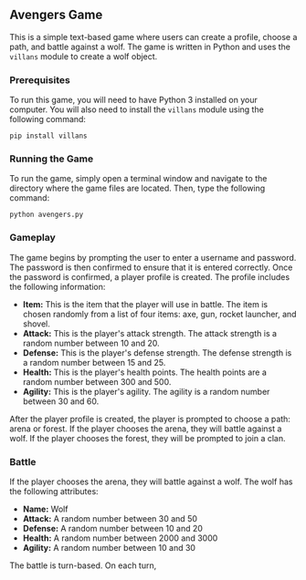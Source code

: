  ## Avengers Game

This is a simple text-based game where users can create a profile, choose a path, and battle against a wolf. The game is written in Python and uses the `villans` module to create a wolf object.

### Prerequisites

To run this game, you will need to have Python 3 installed on your computer. You will also need to install the `villans` module using the following command:

```
pip install villans
```

### Running the Game

To run the game, simply open a terminal window and navigate to the directory where the game files are located. Then, type the following command:

```
python avengers.py
```

### Gameplay

The game begins by prompting the user to enter a username and password. The password is then confirmed to ensure that it is entered correctly. Once the password is confirmed, a player profile is created. The profile includes the following information:

* **Item:** This is the item that the player will use in battle. The item is chosen randomly from a list of four items: axe, gun, rocket launcher, and shovel.
* **Attack:** This is the player's attack strength. The attack strength is a random number between 10 and 20.
* **Defense:** This is the player's defense strength. The defense strength is a random number between 15 and 25.
* **Health:** This is the player's health points. The health points are a random number between 300 and 500.
* **Agility:** This is the player's agility. The agility is a random number between 30 and 60.

After the player profile is created, the player is prompted to choose a path: arena or forest. If the player chooses the arena, they will battle against a wolf. If the player chooses the forest, they will be prompted to join a clan.

### Battle

If the player chooses the arena, they will battle against a wolf. The wolf has the following attributes:

* **Name:** Wolf
* **Attack:** A random number between 30 and 50
* **Defense:** A random number between 10 and 20
* **Health:** A random number between 2000 and 3000
* **Agility:** A random number between 10 and 30

The battle is turn-based. On each turn,
